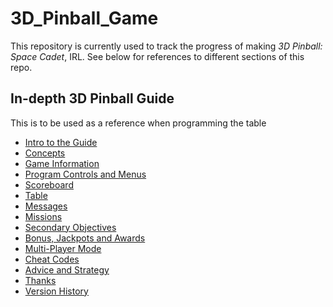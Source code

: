 # 3D_Pinball_Game

This repository is currently used to track the progress of making *3D Pinball: Space Cadet*, IRL.
See below for references to different sections of this repo.

## In-depth 3D Pinball Guide

This is to be used as a reference when programming the table
- [Intro to the Guide](Guide/Intro_to_the_Guide.md)
- [Concepts](Guide/Concepts.md)
- [Game Information](Guide/Game_Information.md)
- [Program Controls and Menus](Guide/Program_Controls_and_Menus.md)
- [Scoreboard](Guide/Scoreboard.md)
- [Table](Guide/Table.md)
- [Messages](Guide/Messages.md)
- [Missions](Guide/Missions.md)
- [Secondary Objectives](Guide/Secondary_Objectives.md)
- [Bonus, Jackpots and Awards](Guide/Bonus_Jackpots_and_Awards.md)
- [Multi-Player Mode](Guide/Multi-Player_Mode.md)
- [Cheat Codes](Guide/Cheat_Codes.md)
- [Advice and Strategy](Guide/Advice_and_Strategy.md)
- [Thanks](Guide/Thanks.md)
- [Version History](Guide/Version_History.md)
